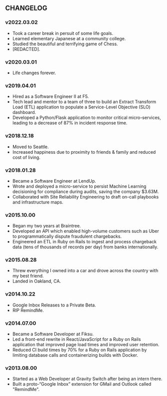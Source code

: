 ## CHANGELOG

### v2022.03.02

- Took a career break in persuit of some life goals.
- Learned elementary Japanese at a community college.
- Studied the beautiful and terrifying game of Chess.
- [REDACTED].

### v2020.03.01

- Life changes forever.

### v2019.04.01

- Hired as a Software Engineer II at F5.
- Tech lead and mentor to a team of three to build an Extract Transform Load (ETL) application to populate a Service-Level Objective (SLO) dashboard.
- Developed a Python/Flask application to monitor critical micro-services, leading to a decrease of 87% in incident response time.

### v2018.12.18

- Moved to Seattle.
- Increased happiness due to proximity to friends & family and reduced cost of living.

### v2018.01.28

- Became a Software Engineer at LendUp.
- Wrote and deployed a micro-service to persist Machine Learning decisioning for compliance during audits, saving the company $3.63M.
- Collaborated with Site Reliability Engineering to draft on-call playbooks and infrastructure maps.

### v2015.10.00

- Began my two years at Braintree.
- Developed an API which enabled high-volume customers such as Uber to programmatically dispute fraudulent chargebacks.
- Engineered an ETL in Ruby on Rails to ingest and process chargeback data (tens of thousands of records per day) from banks internationally.

### v2015.08.28

- Threw everything I owned into a car and drove across the country with my best friend.
- Landed in Oakland, CA.

### v2014.10.22 

- Google Inbox Releases to a Private Beta.
- RIP RemindMe.

### v2014.07.00 

- Became a Software Developer at Fiksu.
- Led a front-end rewrite in React/JavaScript for a Ruby on Rails application that improved page load times and improved user retention.
- Reduced CI build times by 70% for a Ruby on Rails application by limiting database calls and containerizing builds with Docker.

### v2013.08.00 

- Started as a Web Developer at Gravity Switch after being an intern there.
- Built a proto-“Google Inbox” extension for GMail and Outlook called "RemindMe".
